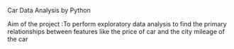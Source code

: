 Car Data Analysis by Python


Aim of the project :To perform exploratory data analysis to find the primary relationships between features like the price of car and the city mileage of the car 
